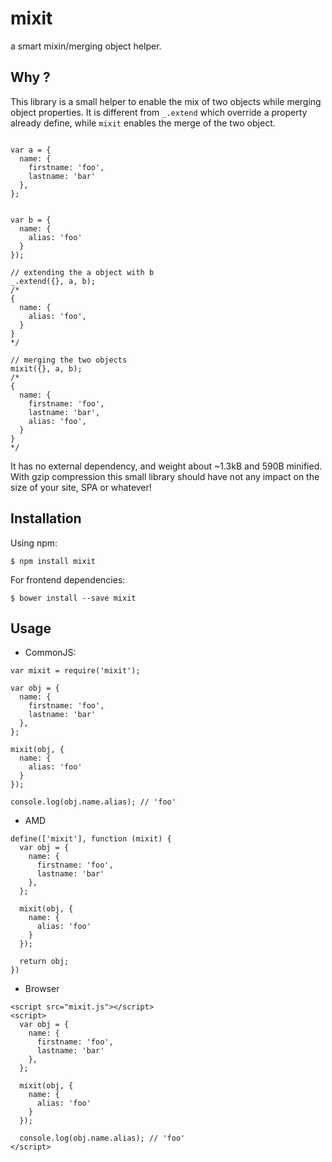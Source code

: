 # mixit

a smart mixin/merging object helper.

## Why ?

This library is a small helper to enable the mix of two objects while merging object properties. It is different from `_.extend` which override a property already define, while `mixit` enables the merge of the two object.

```

var a = {
  name: {
    firstname: 'foo',
    lastname: 'bar'
  },
};


var b = {
  name: {
    alias: 'foo'
  }
});

// extending the a object with b
_.extend({}, a, b);
/*
{
  name: {
    alias: 'foo',
  }
}
*/

// merging the two objects
mixit({}, a, b);
/*
{
  name: {
    firstname: 'foo',
    lastname: 'bar',
    alias: 'foo',
  }
}
*/

```

It has no external dependency, and weight about ~1.3kB and 590B minified. With gzip compression this small library should have not any impact on the size of your site, SPA or whatever!



## Installation

Using npm:
```
$ npm install mixit
```

For frontend dependencies:
```
$ bower install --save mixit
```

## Usage

* CommonJS:

```
var mixit = require('mixit');

var obj = {
  name: {
    firstname: 'foo',
    lastname: 'bar'
  },
};

mixit(obj, {
  name: {
    alias: 'foo'
  }
});

console.log(obj.name.alias); // 'foo'
```

* AMD

```
define(['mixit'], function (mixit) {
  var obj = {
    name: {
      firstname: 'foo',
      lastname: 'bar'
    },
  };

  mixit(obj, {
    name: {
      alias: 'foo'
    }
  });

  return obj;
})
```

* Browser

```
<script src="mixit.js"></script>
<script>
  var obj = {
    name: {
      firstname: 'foo',
      lastname: 'bar'
    },
  };

  mixit(obj, {
    name: {
      alias: 'foo'
    }
  });

  console.log(obj.name.alias); // 'foo'
</script>
```
